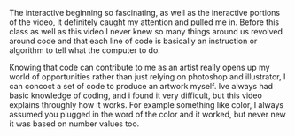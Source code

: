 The interactive beginning so fascinating, as well as the ineractive portions of the video, it definitely caught my attention and pulled me in. Before this class as well as this video I never knew so many things around us revolved around code and that each line of code is basically an instruction or algorithm to tell what the computer to do. 

Knowing that code can contribute to me as an artist really opens up my world of opportunities rather than just relying on photoshop and illustrator, I can concoct a set of code to produce an artwork myself. Ive always had basic knowledge of coding, and i found it very difficult, but this video explains throughly how it works. For example something like color, I always assumed you plugged in the word of the color and it worked, but never new it was based on number values too.
